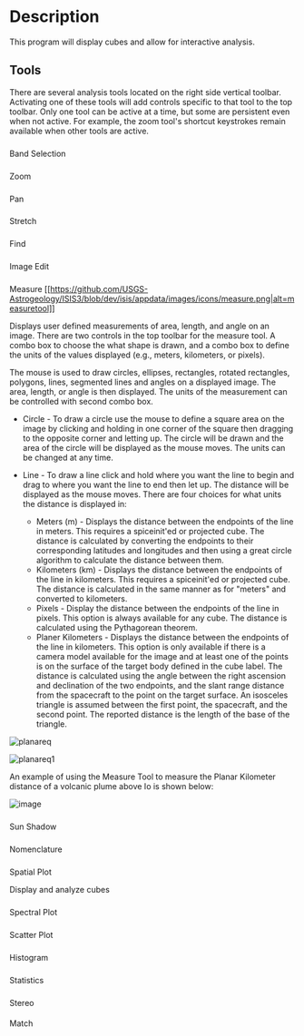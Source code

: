 # Description
This program will display cubes and allow for interactive analysis.

## Tools
There are several analysis tools located on the right side vertical toolbar. Activating one of these tools will
add controls specific to that tool to the top toolbar. Only one tool can be active at a time, but some are persistent even when not active. For example, the zoom tool's shortcut keystrokes remain available when other tools are active.

<!--- INSERT IMAGE OF THE SIDE TOOLBAR. --->

###
Band Selection

###
Zoom

###
Pan

### 
Stretch

###
Find

###
Image Edit

###
Measure [[https://github.com/USGS-Astrogeology/ISIS3/blob/dev/isis/appdata/images/icons/measure.png|alt=measuretool]]

Displays user defined measurements of area, length, and angle on an image. There are two controls in the top toolbar for the measure tool. A combo box to choose the what shape is drawn, and a combo box to define the units of the values displayed (e.g., meters, kilometers, or pixels).

<!--- INSERT SCREEN IMAGE HERE. consider highlighting the two controls --->

The mouse is used to draw circles, ellipses, rectangles, rotated rectangles, polygons, lines, segmented lines and angles on a displayed image. The area, length, or angle is then displayed. The units of the measurement can be controlled with second combo box.

* Circle - To draw a circle use the mouse to define a square area on the image by clicking and holding in one corner of the square then dragging to the opposite corner and letting up. The circle will be drawn and the area of the circle will be displayed as the mouse moves. The units can be changed at any time.

* Line - To draw a line click and hold where you want the line to begin and drag to where you want the line to end then let up. The distance will be displayed as the mouse moves. There are four choices for what units the distance is displayed in:
    - Meters (m) - Displays the distance between the endpoints of the line in meters. This requires a spiceinit'ed or projected cube. The distance is calculated by converting the endpoints to their corresponding latitudes and longitudes and then using a great circle algorithm to calculate the distance between them. 
    - Kilometers (km) - Displays the distance between the endpoints of the line in kilometers. This requires a spiceinit'ed or projected cube. The distance is calculated in the same manner as for "meters" and converted to kilometers.
    - Pixels - Display the distance between the endpoints of the line in pixels. This option is always available for any cube. The distance is calculated using the Pythagorean theorem.
    - Planer Kilometers - Displays the distance between the endpoints of the line in kilometers. This option is only available if there is a camera model available for the image and at least one of the points is on the surface of the target body defined in the cube label. The distance is calculated using the angle between the right ascension and declination of the two endpoints, and the slant range distance from the spacecraft to the point on the target surface. An isosceles triangle is assumed between the first point, the spacecraft, and the second point. The reported distance is the length of the base of the triangle. 

![planareq]

![planareq1]

An example of using the Measure Tool to measure the Planar Kilometer distance of a volcanic plume above Io is shown below: 

![image](https://user-images.githubusercontent.com/22879031/99570570-5d75de80-298f-11eb-977c-ddfcc97d7876.png)

###
Sun Shadow

###
Nomenclature

###
Spatial Plot

Display and analyze cubes


###
Spectral Plot

###
Scatter Plot

###
Histogram

###
Statistics

###
Stereo

####
Match

[planareq]: http://chart.apis.google.com/chart?cht=tx&chl=\theta=\arccos{(\sin{(dec_1)}\sin{(dec_2)}+\cos{(dec_1)}\cos{(dec_2)}\cos{(RA_1-RA_2)})}

[planareq1]: http://chart.apis.google.com/chart?cht=tx&chl=d_{mesaured}=d_{slant}2\sin{\frac{\theta}{2}}
